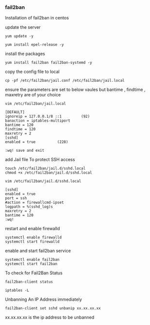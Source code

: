 ### fail2ban 

Installation of fail2ban in centos

update the server
```
yum update -y
```
```
yum install epel-release -y
```
install the packages
```
yum install fail2ban fail2ban-systemd -y
```
copy the config file to local
```
cp -pf /etc/fail2ban/jail.conf /etc/fail2ban/jail.local
```

ensure the parameters are set to below vaules
but bantime , findtime , maxretry are of your choice
```
vim /etc/fail2ban/jail.local
```
```
[DEFAULT]
ignoreip = 127.0.0.1/8 ::1         (92)
banaction = iptables-multiport
bantime = 120
findtime = 120
maxretry = 2
[sshd]
enabled = true          (228)

:wq! save and exit
```
add Jail file To protect SSH access
```
touch /etc/fail2ban/jail.d/sshd.local
chmod +x /etc/fail2ban/jail.d/sshd.local
```
```
vim /etc/fail2ban/jail.d/sshd.local
```
```
[sshd]
enabled = true
port = ssh
#action = firewallcmd-ipset
logpath = %(sshd_log)s
maxretry = 2
bantime = 120
:wq!
```
restart and enable firewalld
```
systemctl enable firewalld
systemctl start firewalld
```
enable and start fail2ban service
```
systemctl enable fail2ban
systemctl start fail2ban
```
To check for Fail2Ban Status
```
fail2ban-client status
```
```
iptables -L
```

Unbanning An IP Address immediately
```
fail2ban-client set sshd unbanip xx.xx.xx.xx
```
xx.xx.xx.xx is the ip address to be unbanned


